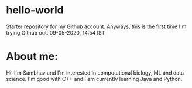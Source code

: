 # hello-world
Starter repository for my Github account.
Anyways, this is the first time I'm trying Github out.
09-05-2020, 14:54 IST

# About me: 
Hi! I'm Sambhav and I'm interested in computational biology, ML and data science.
I'm good with C++ and I am currently learning Java and Python.
